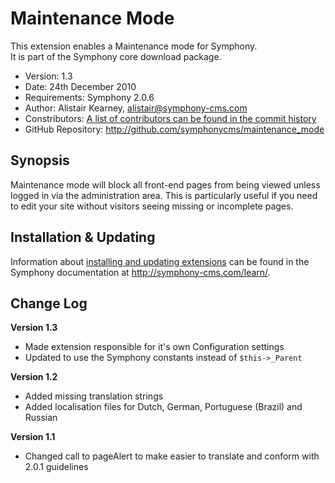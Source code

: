 # Maintenance Mode #

This extension enables a Maintenance mode for Symphony.  
It is part of the Symphony core download package.

- Version: 1.3
- Date: 24th December 2010
- Requirements: Symphony 2.0.6
- Author: Alistair Kearney, alistair@symphony-cms.com
- Constributors: [A list of contributors can be found in the commit history](http://github.com/symhonycms/maintenance_mode/commits/master)
- GitHub Repository: <http://github.com/symphonycms/maintenance_mode>

## Synopsis

Maintenance mode will block all front-end pages from being viewed unless logged in via the administration area. This is particularly useful if you need to edit your site without visitors seeing missing or incomplete pages.

## Installation & Updating

Information about [installing and updating extensions](http://symphony-cms.com/learn/tasks/view/install-an-extension/) can be found in the Symphony documentation at <http://symphony-cms.com/learn/>.

## Change Log

**Version 1.3**

- Made extension responsible for it's own Configuration settings
- Updated to use the Symphony constants instead of `$this->_Parent`

**Version 1.2**

- Added missing translation strings
- Added localisation files for Dutch, German, Portuguese (Brazil) and Russian 

**Version 1.1**

- Changed call to pageAlert to make easier to translate and conform with 2.0.1 guidelines
